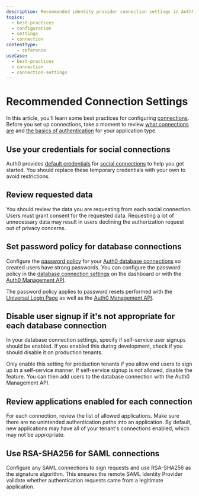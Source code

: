 ```yaml
---
description: Recommended identity provider connection settings in Auth0.
topics:
  - best-practices
  - configuration
  - settings
  - connection
contentType:
    - reference
useCase:
  - best-practices
  - connection
  - connection-settings
---
```


# Recommended Connection Settings

In this article, you'll learn some best practices for configuring [connections](/connections). Before you set up connections, take a moment to review [what connections are](/applications/connections) and [the basics of authentication](/application-auth) for your application type.

## Use your credentials for social connections

Auth0 provides [default credentials](/connections/social/devkeys) for [social connections](/identityproviders#social) to help you get started. You should replace these temporary credentials with your own to avoid restrictions.

## Review requested data

You should review the data you are requesting from each social connection. Users must grant consent for the requested data. Requesting a lot of unnecessary data may result in users declining the authorization request out of privacy concerns.

## Set password policy for database connections

Configure the [password policy](/connections/database/password-strength) for your [Auth0 database connections](/connections/database) so created users have strong passwords. You can configure the password policy in the [database connection settings](${manage_url}/#/connections/database/) on the dashboard or with the [Auth0 Management API](/api/management/v2/#!/Connections/patch_connections_by_id).

The password policy applies to password resets performed with the [Universal Login Page](/hosted-pages/login) as well as the [Auth0 Management API](/api/management/v2/).

## Disable user signup if it's not appropriate for each database connection

In your database connection settings, specify if self-service user signups should be enabled. If you enabled this during development, check if you should disable it on production tenants.

Only enable this setting for production tenants if you allow end users to sign up in a self-service manner. If self-service signup is not allowed, disable the feature. You can then add users to the database connection with the Auth0 Management API.

## Review applications enabled for each connection

For each connection, review the list of allowed applications. Make sure there are no unintended authentication paths into an application. By default, new applications may have all of your tenant's connections enabled, which may not be appropriate.

## Use RSA-SHA256 for SAML connections

Configure any SAML connections to sign requests and use RSA-SHA256 as the signature algorithm. This ensures the remote SAML Identity Provider validate whether authentication requests came from a legitimate application.
